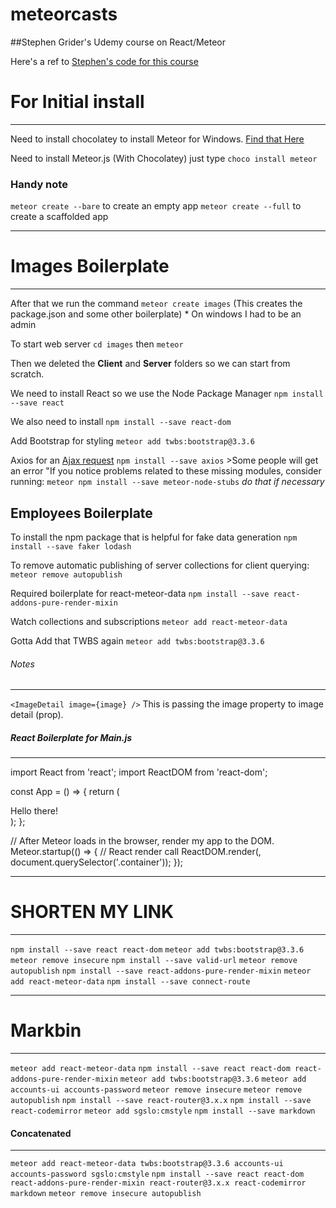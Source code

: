 # meteorcasts

##Stephen Grider's Udemy course on React/Meteor

Here's a ref to [Stephen's code for this course](https://github.com/stephengrider/meteorcasts)

# For Initial install
---

Need to install chocolatey to install Meteor for Windows.
[Find that Here](https://chocolatey.org/install)

Need to install Meteor.js (With Chocolatey) just type `choco install meteor`

### Handy note
`meteor create --bare` to create an empty app
`meteor create --full` to create a scaffolded app

---
# Images Boilerplate
---

After that we run the command `meteor create images` (This creates the package.json and some other boilerplate)
    * On windows I had to be an admin

To start web server `cd images` then `meteor`

Then we deleted the __Client__ and __Server__ folders so we can start from scratch.

We need to install React so we use the Node Package Manager `npm install --save react`

We also need to install `npm install --save react-dom`

Add Bootstrap for styling `meteor add twbs:bootstrap@3.3.6`

Axios for an [Ajax request](https://github.com/mzabriskie/axios)
    `npm install --save axios`
    >Some people will get an error "If you notice problems related to these missing modules, consider running: `meteor npm install --save meteor-node-stubs` _do that if necessary_

## Employees Boilerplate


To install the npm package that is helpful for fake data generation
`npm install --save faker lodash`

To remove automatic publishing of server collections for client querying:
`meteor remove autopublish`

Required boilerplate for react-meteor-data
`npm install --save react-addons-pure-render-mixin`

Watch collections and subscriptions
`meteor add react-meteor-data`

Gotta Add that TWBS again
`meteor add twbs:bootstrap@3.3.6`

###### Notes
---
`<ImageDetail image={image} />` This is passing the image property to image detail (prop).


##### React Boilerplate for Main.js
---
import React from 'react';
import ReactDOM from 'react-dom';

const App = () => {
    return (
        <div>Hello there!</div>
    );
};

// After Meteor loads in the browser, render my app to the DOM.
Meteor.startup(() => {
    // React render call
    ReactDOM.render(<App />, document.querySelector('.container'));
});

---
# SHORTEN MY LINK
---

`npm install --save react react-dom`
`meteor add twbs:bootstrap@3.3.6`
`meteor remove insecure`
`npm install --save valid-url`
`meteor remove autopublish`
`npm install --save react-addons-pure-render-mixin`
`meteor add react-meteor-data`
`npm install --save connect-route`

---
# Markbin
---

`meteor add react-meteor-data`
`npm install --save react react-dom react-addons-pure-render-mixin`
`meteor add twbs:bootstrap@3.3.6`
`meteor add accounts-ui accounts-password`
`meteor remove insecure`
`meteor remove autopublish`
`npm install --save react-router@3.x.x`
`npm install --save react-codemirror`
`meteor add sgslo:cmstyle`
`npm install --save markdown`

#### Concatenated
---
`meteor add react-meteor-data twbs:bootstrap@3.3.6 accounts-ui accounts-password sgslo:cmstyle`
`npm install --save react react-dom react-addons-pure-render-mixin react-router@3.x.x react-codemirror markdown`
`meteor remove insecure autopublish`